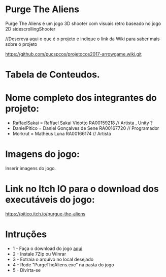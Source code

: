 # Purge The Aliens 

Purge The Aliens é um jogo 3D shooter com visuais retro baseado no jogo 2D sidescrollingShooter

//Descreva aqui o que é o projeto e indique o link da Wiki para saber mais sobre o projeto

https://github.com/pucspcos/projetocos2017-arrowgame.wiki.git

# Tabela de Conteudos.






# Nome completo dos integrantes do projeto:

* RaffaelSakai = Raffael Sakai Vidotto RA00159218 // Artista , Unity ?
* DanielPitico = Daniel Gonçalves de Sene RA00167720 // Programador
* Morkrut = Matheus Luna RA00166174 // Artista


# Imagens do jogo:

Inserir imagens do jogo.

# Link no Itch IO para o download dos executáveis do jogo:

https://pitico.itch.io/purgue-the-aliens

# Intruções


* 1 - Faça o download do jogo [aqui](https://pitico.itch.io/purgue-the-aliens)
* 2 - Instale 7Zip ou Winrar
* 3 - Extraia o arquivo no local desejado
* 4 - Rode "PurgeTheAliens.exe" na pasta do jogo
* 5 - Divirta-se 
